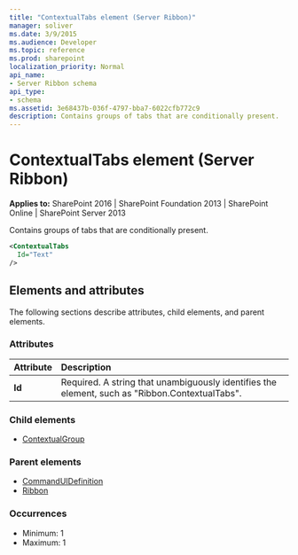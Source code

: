 ```yaml
---
title: "ContextualTabs element (Server Ribbon)"
manager: soliver
ms.date: 3/9/2015
ms.audience: Developer
ms.topic: reference
ms.prod: sharepoint
localization_priority: Normal
api_name:
- Server Ribbon schema
api_type:
- schema
ms.assetid: 3e68437b-036f-4797-bba7-6022cfb772c9
description: Contains groups of tabs that are conditionally present. 
---
```


# ContextualTabs element (Server Ribbon)

**Applies to:** SharePoint 2016 | SharePoint Foundation 2013 | SharePoint Online | SharePoint Server 2013
  
Contains groups of tabs that are conditionally present. 
  
```XML
<ContextualTabs
  Id="Text"
/>
```

## Elements and attributes

The following sections describe attributes, child elements, and parent elements.

### Attributes

|**Attribute**|**Description**|
|:-----|:-----|
|**Id** <br/> |Required. A string that unambiguously identifies the element, such as "Ribbon.ContextualTabs".  <br/> |
   
### Child elements

- [ContextualGroup](contextualgroup-element.md)
   
### Parent elements

- [CommandUIDefinition](commanduidefinition-element.md) 
- [Ribbon](ribbon-element.md) 
   
### Occurrences

- Minimum: 1
- Maximum: 1  
   

